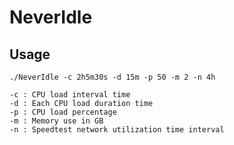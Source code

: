 # NeverIdle

## Usage


```shell
./NeverIdle -c 2h5m30s -d 15m -p 50 -m 2 -n 4h
```

```
-c : CPU load interval time
-d : Each CPU load duration time
-p : CPU load percentage
-m : Memory use in GB
-n : Speedtest network utilization time interval
```
